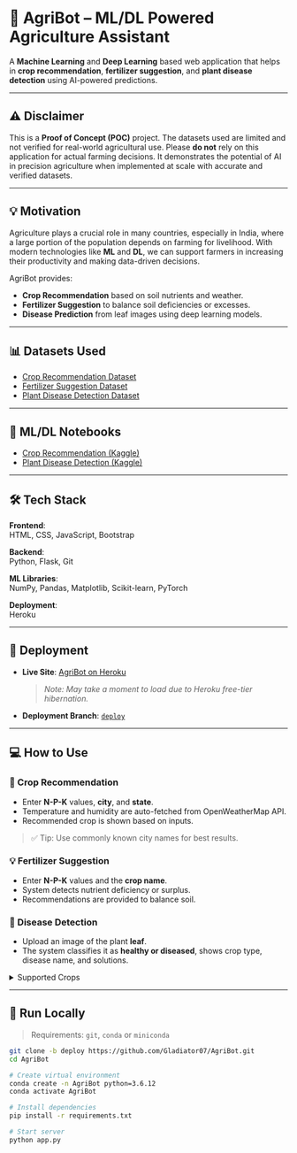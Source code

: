 # 🌿 AgriBot – ML/DL Powered Agriculture Assistant

A **Machine Learning** and **Deep Learning** based web application that helps in **crop recommendation**, **fertilizer suggestion**, and **plant disease detection** using AI-powered predictions.


---

## ⚠️ Disclaimer

This is a **Proof of Concept (POC)** project. The datasets used are limited and not verified for real-world agricultural use. Please **do not** rely on this application for actual farming decisions. It demonstrates the potential of AI in precision agriculture when implemented at scale with accurate and verified datasets.

---

## 💡 Motivation

Agriculture plays a crucial role in many countries, especially in India, where a large portion of the population depends on farming for livelihood. With modern technologies like **ML** and **DL**, we can support farmers in increasing their productivity and making data-driven decisions.

AgriBot provides:
- **Crop Recommendation** based on soil nutrients and weather.
- **Fertilizer Suggestion** to balance soil deficiencies or excesses.
- **Disease Prediction** from leaf images using deep learning models.

---

## 📊 Datasets Used

- [Crop Recommendation Dataset](https://www.kaggle.com/atharvaingle/crop-recommendation-dataset)
- [Fertilizer Suggestion Dataset](https://github.com/Gladiator07/AgriBot/blob/master/Data-processed/fertilizer.csv)
- [Plant Disease Detection Dataset](https://www.kaggle.com/vipoooool/new-plant-diseases-dataset)

---

## 📓 ML/DL Notebooks

- [Crop Recommendation (Kaggle)](https://www.kaggle.com/atharvaingle/what-crop-to-grow)
- [Plant Disease Detection (Kaggle)](https://www.kaggle.com/atharvaingle/plant-disease-classification-resnet-99-2)

---

## 🛠️ Tech Stack

**Frontend**:  
HTML, CSS, JavaScript, Bootstrap

**Backend**:  
Python, Flask, Git

**ML Libraries**:  
NumPy, Pandas, Matplotlib, Scikit-learn, PyTorch

**Deployment**:  
Heroku

---

## 🚀 Deployment

- **Live Site**: [AgriBot on Heroku](https://AgriBot.herokuapp.com/)  
  > _Note: May take a moment to load due to Heroku free-tier hibernation._

- **Deployment Branch**: [`deploy`](https://github.com/Gladiator07/AgriBot/tree/deploy)

---

## 💻 How to Use

### 🌾 Crop Recommendation
- Enter **N-P-K** values, **city**, and **state**.
- Temperature and humidity are auto-fetched from OpenWeatherMap API.
- Recommended crop is shown based on inputs.

> ✅ Tip: Use commonly known city names for best results.

### 💡 Fertilizer Suggestion
- Enter **N-P-K** values and the **crop name**.
- System detects nutrient deficiency or surplus.
- Recommendations are provided to balance soil.

### 🦠 Disease Detection
- Upload an image of the plant **leaf**.
- The system classifies it as **healthy or diseased**, shows crop type, disease name, and solutions.

<details>
<summary>Supported Crops</summary>

- Apple  
- Blueberry  
- Cherry  
- Corn  
- Grape  
- Orange  
- Peach  
- Pepper  
- Potato  
- Raspberry  
- Soybean  
- Squash  
- Strawberry  
- Tomato  

</details>

---

## 🧪 Run Locally

> Requirements: `git`, `conda` or `miniconda`

```bash
git clone -b deploy https://github.com/Gladiator07/AgriBot.git
cd AgriBot

# Create virtual environment
conda create -n AgriBot python=3.6.12
conda activate AgriBot

# Install dependencies
pip install -r requirements.txt

# Start server
python app.py
